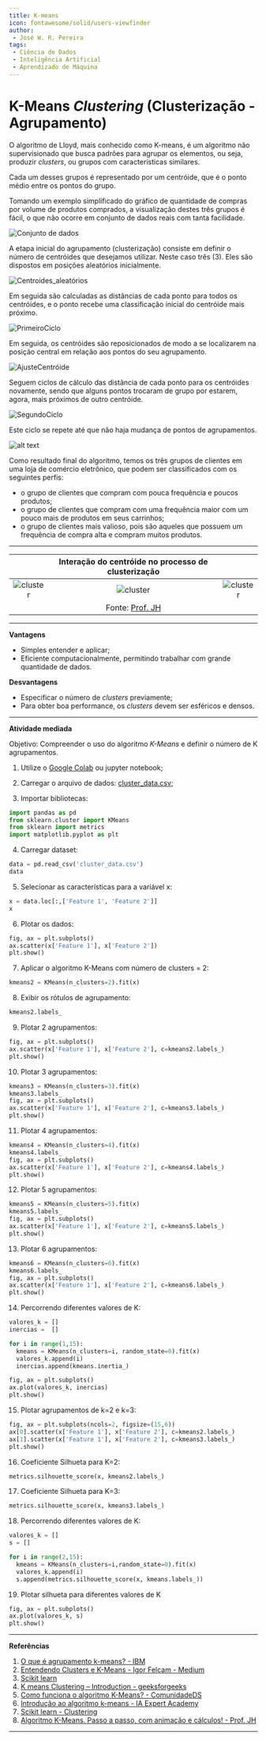 ```yaml
---
title: K-means
icon: fontawesome/solid/users-viewfinder
author:
 - José W. R. Pereira
tags:
 - Ciência de Dados
 - Inteligência Artificial
 - Aprendizado de Máquina
---
```



# K-Means *Clustering* (Clusterização - Agrupamento)

O algoritmo de Lloyd, mais conhecido como K-means, é um algoritmo não supervisionado que busca padrões para agrupar os elementos, ou seja, produzir *clusters*, ou grupos com características similares.

Cada um desses grupos é representado por um centróide, que é o ponto médio entre os pontos do grupo.


Tomando um exemplo simplificado do gráfico de quantidade de compras por volume de produtos comprados, a visualização destes três grupos é fácil, o que não ocorre em conjunto de dados reais com tanta facilidade. 

![Conjunto de dados](img/ml06-dados.png)

A etapa inicial do agrupamento (clusterização) consiste em definir o número de centróides que desejamos utilizar. Neste caso três (3). Eles são dispostos em posições aleatórios inicialmente. 

![Centroides_aleatórios](img/ml06-centroides_aleatorios.png)

Em seguida são calculadas as distâncias de cada ponto para todos os centróides, e o ponto recebe uma classificação inicial do centróide mais próximo. 

![PrimeiroCiclo](img/ml06-primeiro_ciclo.png)

Em seguida, os centróides são reposicionados de modo a se localizarem na posição central em relação aos pontos do seu agrupamento. 

![AjusteCentróide](img/ml06-ajuste_centroide.png)

Seguem ciclos de cálculo das distância de cada ponto para os centróides novamente, sendo que alguns pontos trocaram de grupo por estarem, agora, mais próximos de outro centróide. 

![SegundoCiclo](img/ml06-segundo_ciclo.png)

Este ciclo se repete até que não haja mudança de pontos de agrupamentos. 

![alt text](img/ml06-ajuste_final_centroide.png)

Como resultado final do algoritmo, temos os três grupos de clientes em uma loja de comércio eletrônico, que podem ser classificados com os seguintes perfis: 

- o grupo de clientes que compram com pouca frequência e poucos produtos;
- o grupo de clientes que compram com uma frequência maior com um pouco mais de produtos em seus carrinhos;
- o grupo de clientes mais valioso, pois são aqueles que possuem um frequência de compra alta e compram muitos produtos. 

---

| | Interação do centróide no processo de clusterização  | |
|:---:|:---:|:---:|
| ![cluster](img/ml06-cluster3.gif) |![cluster](img/ml06-cluster5a.gif)|![cluster](img/ml06-cluster5b.gif)|
||Fonte: [Prof. JH](https://youtu.be/KN44-5oXZ7w?si=3XUjdxwJ3ciPhsGJ)||


---

**Vantagens**

- Simples entender e aplicar;
- Eficiente computacionalmente, permitindo trabalhar com grande quantidade de dados.

**Desvantagens**

- Especificar o número de *clusters* previamente;
- Para obter boa performance, os *clusters* devem ser esféricos e densos.
---

**Atividade mediada**

Objetivo: Compreender o uso do algoritmo *K-Means* e definir o número de K agrupamentos. 

1) Utilize o [Google Colab](https://colab.google/) ou jupyter notebook;


2) Carregar o arquivo de dados: [cluster_data.csv](../dataset/cluster_data.csv);


3) Importar bibliotecas:

```py
import pandas as pd
from sklearn.cluster import KMeans
from sklearn import metrics
import matplotlib.pyplot as plt
```

4) Carregar dataset:

```py
data = pd.read_csv('cluster_data.csv')
data
```

5) Selecionar as características para a variável x:

```py
x = data.loc[:,['Feature 1', 'Feature 2']]
x
```

6) Plotar os dados:

```py
fig, ax = plt.subplots()
ax.scatter(x['Feature 1'], x['Feature 2'])
plt.show()
```

7) Aplicar o algoritmo K-Means com número de clusters = 2:

```py
kmeans2 = KMeans(n_clusters=2).fit(x)
```

8) Exibir os rótulos de agrupamento:

```py
kmeans2.labels_
```

9) Plotar 2 agrupamentos:

```py
fig, ax = plt.subplots()
ax.scatter(x['Feature 1'], x['Feature 2'], c=kmeans2.labels_)
plt.show()
```

10) Plotar 3 agrupamentos:

```py
kmeans3 = KMeans(n_clusters=3).fit(x)
kmeans3.labels_
fig, ax = plt.subplots()
ax.scatter(x['Feature 1'], x['Feature 2'], c=kmeans3.labels_)
plt.show()
```

11) Plotar 4 agrupamentos:

```py
kmeans4 = KMeans(n_clusters=4).fit(x)
kmeans4.labels_
fig, ax = plt.subplots()
ax.scatter(x['Feature 1'], x['Feature 2'], c=kmeans4.labels_)
plt.show()
```

12) Plotar 5 agrupamentos:

```py
kmeans5 = KMeans(n_clusters=5).fit(x)
kmeans5.labels_
fig, ax = plt.subplots()
ax.scatter(x['Feature 1'], x['Feature 2'], c=kmeans5.labels_)
plt.show()
```


13) Plotar 6 agrupamentos:

```py
kmeans6 = KMeans(n_clusters=6).fit(x)
kmeans6.labels_
fig, ax = plt.subplots()
ax.scatter(x['Feature 1'], x['Feature 2'], c=kmeans6.labels_)
plt.show()
```

14) Percorrendo diferentes valores de K:

```py
valores_k = [] 
inercias =  []

for i in range(1,15):
  kmeans = KMeans(n_clusters=i, random_state=0).fit(x)
  valores_k.append(i)
  inercias.append(kmeans.inertia_)

fig, ax = plt.subplots()
ax.plot(valores_k, inercias)
plt.show()
```


15) Plotar agrupamentos de k=2 e k=3:

```py
fig, ax = plt.subplots(ncols=2, figsize=(15,6))
ax[0].scatter(x['Feature 1'], x['Feature 2'], c=kmeans2.labels_)
ax[1].scatter(x['Feature 1'], x['Feature 2'], c=kmeans3.labels_)
plt.show()
```


16) Coeficiente Silhueta para K=2:

```py
metrics.silhouette_score(x, kmeans2.labels_)
```

17) Coeficiente Silhueta para K=3:

```py
metrics.silhouette_score(x, kmeans3.labels_)
```

18) Percorrendo diferentes valores de K:

```py
valores_k = []
s = [] 

for i in range(2,15):
  kmeans = KMeans(n_clusters=i,random_state=0).fit(x)
  valores_k.append(i)
  s.append(metrics.silhouette_score(x, kmeans.labels_))
```

19) Plotar silhueta para diferentes valores de K
```py
fig, ax = plt.subplots()
ax.plot(valores_k, s)
plt.show()
```


---

**Referências**

1. [O que é agrupamento k-means? - IBM](https://www.ibm.com/br-pt/think/topics/k-means-clustering)
2. [Entendendo Clusters e K-Means - Igor Felcam - Medium](https://medium.com/cwi-software/entendendo-clusters-e-k-means-56b79352b452)
3. [Scikit learn](https://scikit-learn.org/stable/modules/generated/sklearn.cluster.KMeans.html)
4. [K means Clustering – Introduction - geeksforgeeks](https://www.geeksforgeeks.org/k-means-clustering-introduction/)
5. [Como funciona o algoritmo K-Means? - ComunidadeDS](https://youtu.be/OWyWevKhM0c?si=A8_4GgATVlUG5Ejb)
6. [Introdução ao algoritmo k-means - IA Expert Academy](https://youtu.be/WqMnQuC19Rg?si=BiRb3aUYN6pqSi1K)
7. [Scikit learn - Clustering](https://scikit-learn.org/stable/modules/clustering.html)
8. [Algoritmo K-Means. Passo a passo, com animação e cálculos! - Prof. JH](https://youtu.be/KN44-5oXZ7w?si=3XUjdxwJ3ciPhsGJ)


---
